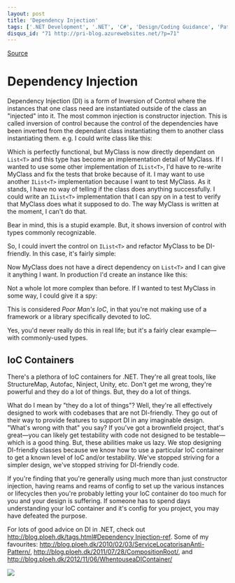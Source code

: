 ```yaml
---
layout: post
title: 'Dependency Injection'
tags: ['.NET Development', '.NET', 'C#', 'Design/Coding Guidance', 'Patterns', 'Software Development', 'msmvps']
disqus_id: "71 http://pri-blog.azurewebsites.net/?p=71"
---
```

[Source](http://pr-blog.azurewebsites.net/2013/03/08/dependency-injection/ "Permalink to Dependency Injection")

# Dependency Injection

Dependency Injection (DI) is a form of Inversion of Control where the instances that one class need are instantiated outside of the class an "injected" into it. The most common injection is constructor injection. This is called inversion of control because the control of the dependencies have been inverted from the dependant class instantiating them to another class instantiating them. e.g. I could write class like this:



Which is perfectly functional, but MyClass is now directly dependant on `List<T>` and this type has become an implementation detail of MyClass. If I wanted to use some other implementation of `IList<T>`, I'd have to re-write MyClass and fix the tests that broke because of it. I may want to use another `IList<T>` implementation because I want to test MyClass. As it stands, I have no way of telling if the class does anything successfully. I could write an `IList<T>` implementation that I can spy on in a test to verify that MyClass does what it supposed to do. The way MyClass is written at the moment, I can't do that.

Bear in mind, this is a stupid example. But, it shows inversion of control with types commonly recognizable.

So, I could invert the control on `IList<T>` and refactor MyClass to be DI-friendly. In this case, it's fairly simple:



Now MyClass does not have a direct dependency on `List<T>` and I can give it anything I want. In production I'd create an instance like this:



Not a whole lot more complex than before. If I wanted to test MyClass in some way, I could give it a spy:



This is considered _Poor Man's IoC_, in that you're not making use of a framework or a library specifically devoted to IoC.

Yes, you'd never really do this in real life; but it's a fairly clear example—with commonly-used types.

## IoC Containers

There's a plethora of IoC containers for .NET. They're all great tools, like StructureMap, Autofac, Ninject, Unity, etc. Don't get me wrong, they're powerful and they do a lot of things. But, they do a lot of things.

What do I mean by "they do a lot of things"? Well, they're all effectively designed to work with codebases that are not DI-friendly. They go out of their way to provide features to support DI in any imaginable design. "What's wrong with that" you say? If you've got a brownfield project, that's great—you can likely get testability with code not designed to be testable—which is a good thing. But, these abilities make us lazy. We stop designing DI-friendly classes because we know how to use a particular IoC container to get a known level of IoC and/or testability. We've stopped striving for a simpler design, we've stopped striving for DI-friendly code.

If you're finding that you're generally using much more than just constructor injection, having reams and reams of config to set up the various instances or lifecycles then you're probably letting your IoC container do too much for you and your design is suffering. If someone has to spend days understanding your IoC container and it's config for you project, you may have defeated the purpose.

For lots of good advice on DI in .NET, check out [http://blog.ploeh.dk/tags.html#Dependency Injection-ref][1]. Some of my favourites: <http://blog.ploeh.dk/2010/02/03/ServiceLocatorisanAnti-Pattern/>, <http://blog.ploeh.dk/2011/07/28/CompositionRoot/>, and <http://blog.ploeh.dk/2012/11/06/WhentouseaDIContainer/>

![][2]

[1]: http://blog.ploeh.dk/tags.html#Dependency%20Injection-ref
[2]: http://msmvps.com/aggbug.aspx?PostID=1824852


